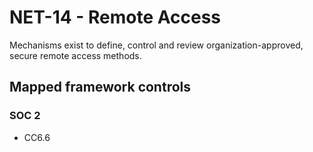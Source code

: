 # NET-14 - Remote Access
Mechanisms exist to define, control and review organization-approved, secure remote access methods.
## Mapped framework controls
### SOC 2
- CC6.6